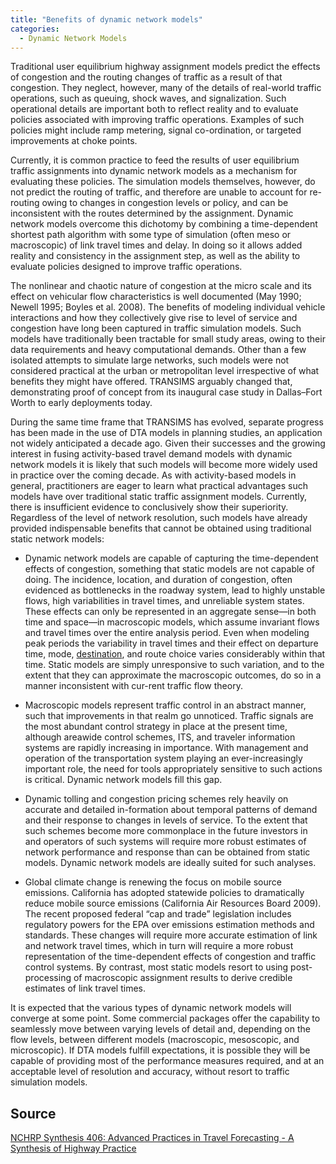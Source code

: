 ```yaml
---
title: "Benefits of dynamic network models"
categories:
  - Dynamic Network Models
---
```


Traditional user equilibrium highway assignment models predict the effects of congestion and the routing changes of traffic as a result of that congestion. They neglect, however, many of the details of real-world traffic operations, such as queuing, shock waves, and signalization. Such operational details are important both to reflect reality and to evaluate policies associated with improving traffic operations. Examples of such policies might include ramp metering, signal co-ordination, or targeted improvements at choke points.

Currently, it is common practice to feed the results of user equilibrium traffic assignments into dynamic network models as a mechanism for evaluating these policies. The simulation models themselves, however, do not predict the routing of traffic, and therefore are unable to account for re-routing owing to changes in congestion levels or policy, and can be inconsistent with the routes determined by the assignment. Dynamic network models overcome this dichotomy by combining a time-dependent shortest path algorithm with some type of simulation (often meso or macroscopic) of link travel times and delay. In doing so it allows added reality and consistency in the assignment step, as well as the ability to evaluate policies designed to improve traffic operations.

The nonlinear and chaotic nature of congestion at the micro scale and its effect on vehicular flow characteristics is well documented (May 1990; Newell 1995; Boyles et al. 2008). The benefits of modeling individual vehicle interactions and how they collectively give rise to level of service and congestion have long been captured in traffic simulation models. Such models have traditionally been tractable for small study areas, owing to their data requirements and heavy computational demands. Other than a few isolated attempts to simulate large networks, such models were not considered practical at the urban or metropolitan level irrespective of what benefits they might have offered. TRANSIMS arguably changed that, demonstrating proof of concept from its inaugural case study in Dallas–Fort Worth to early deployments today.

During the same time frame that TRANSIMS has evolved, separate progress has been made in the use of DTA models in planning studies, an application not widely anticipated a decade ago. Given their successes and the growing interest in fusing activity-based travel demand models with dynamic network models it is likely that such models will become more widely used in practice over the coming decade. As with activity-based models in general, practitioners are eager to learn what practical advantages such models have over traditional static traffic assignment models. Currently, there is insufficient evidence to conclusively show their superiority. Regardless of the level of network resolution, such models have already provided indispensable benefits that cannot be obtained using traditional static network models:

-   Dynamic network models are capable of capturing the time-dependent effects of congestion, something that static models are not capable of doing. The incidence, location, and duration of congestion, often evidenced as bottlenecks in the roadway system, lead to highly unstable flows, high variabilities in travel times, and unreliable system states. These effects can only be represented in an aggregate sense—in both time and space—in macroscopic models, which assume invariant flows and travel times over the entire analysis period. Even when modeling peak periods the variability in travel times and their effect on departure time, mode, [destination](Destination_Choice_Models), and route choice varies considerably within that time. Static models are simply unresponsive to such variation, and to the extent that they can approximate the macroscopic outcomes, do so in a manner inconsistent with cur-rent traffic flow theory.

<!-- -->

-   Macroscopic models represent traffic control in an abstract manner, such that improvements in that realm go unnoticed. Traffic signals are the most abundant control strategy in place at the present time, although areawide control schemes, ITS, and traveler information systems are rapidly increasing in importance. With management and operation of the transportation system playing an ever-increasingly important role, the need for tools appropriately sensitive to such actions is critical. Dynamic network models fill this gap.

<!-- -->

-   Dynamic tolling and congestion pricing schemes rely heavily on accurate and detailed in-formation about temporal patterns of demand and their response to changes in levels of service. To the extent that such schemes become more commonplace in the future investors in and operators of such systems will require more robust estimates of network performance and response than can be obtained from static models. Dynamic network models are ideally suited for such analyses.

<!-- -->

-   Global climate change is renewing the focus on mobile source emissions. California has adopted statewide policies to dramatically reduce mobile source emissions (California Air Resources Board 2009). The recent proposed federal “cap and trade” legislation includes regulatory powers for the EPA over emissions estimation methods and standards. These changes will require more accurate estimation of link and network travel times, which in turn will require a more robust representation of the time-dependent effects of congestion and traffic control systems. By contrast, most static models resort to using post-processing of macroscopic assignment results to derive credible estimates of link travel times.

It is expected that the various types of dynamic network models will converge at some point. Some commercial packages offer the capability to seamlessly move between varying levels of detail and, depending on the flow levels, between different models (macroscopic, mesoscopic, and microscopic). If DTA models fulfill expectations, it is possible they will be capable of providing most of the performance measures required, and at an acceptable level of resolution and accuracy, without resort to traffic simulation models.

Source
------

[NCHRP Synthesis 406: Advanced Practices in Travel Forecasting - A Synthesis of Highway Practice](https://tfresource.github.io/topics/NCHRP_Synthesis_406_Advanced_Practices_in_Travel_Forecasting_A_Synthesis_of_Highway_Practice.html)



